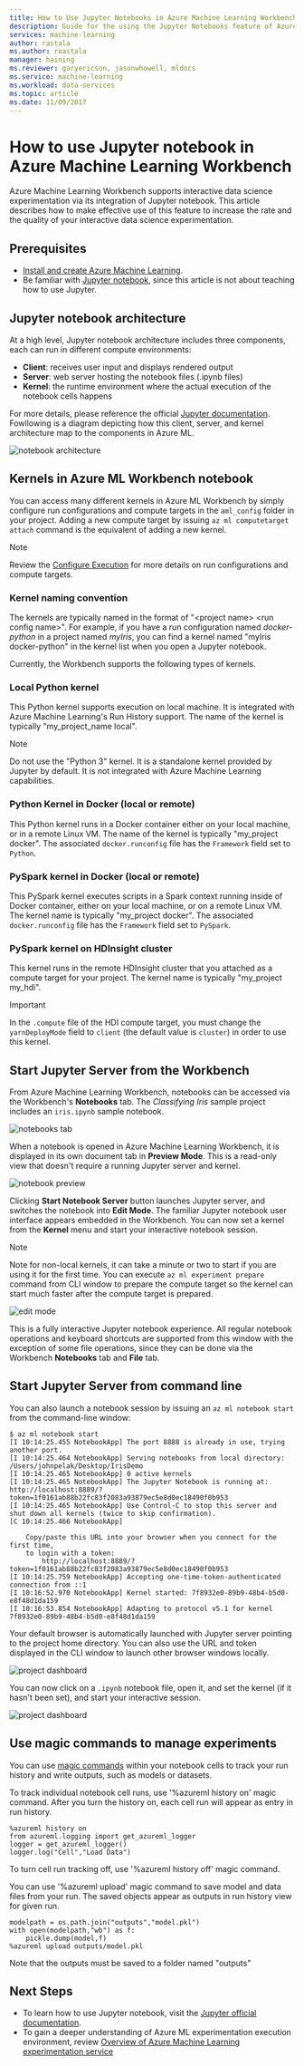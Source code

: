 ```yaml
---
title: How to Use Jupyter Notebooks in Azure Machine Learning Workbench | Microsoft Docs
description: Guide for the using the Jupyter Notebooks feature of Azure Machine Learning Workbench
services: machine-learning
author: rastala
ms.author: roastala
manager: haining
ms.reviewer: garyericson, jasonwhowell, mldocs
ms.service: machine-learning
ms.workload: data-services
ms.topic: article
ms.date: 11/09/2017
---
```

# How to use Jupyter notebook in Azure Machine Learning Workbench

Azure Machine Learning Workbench supports interactive data science experimentation via its integration of Jupyter notebook. This article describes how to make effective use of this feature to increase the rate and the quality of your interactive data science experimentation.

## Prerequisites
- [Install and create Azure Machine Learning](/machine-learning/preview/quickstart-installation.md).
- Be familiar with [Jupyter notebook](http://jupyter.org/), since this article is not about teaching how to use Jupyter.

## Jupyter notebook architecture
At a high level, Jupyter notebook architecture includes three components, each can run in different compute environments:

- **Client**: receives user input and displays rendered output
- **Server**: web server hosting the notebook files (.ipynb files)
- **Kernel**: the runtime environment where the actual execution of the notebook cells happens

For more details, please reference the official [Jupyter documentation](http://jupyter.readthedocs.io/en/latest/architecture/how_jupyter_ipython_work.html). Fowllowing is a diagram depicting how this client, server, and kernel architecture map to the components in Azure ML.

![notebook architecture](media/how-to-use-jupyter-notebooks/how-to-use-jupyter-notebooks-architecture.png)

## Kernels in Azure ML Workbench notebook
You can access many different kernels in Azure ML Workbench by simply configure run configurations and compute targets in the `aml_config` folder in your project. Adding a new compute target by issuing `az ml computetarget attach` command is the equivalent of adding a new kernel.

>[!NOTE]
>Review the [Configure Execution](experimentation-service-configuration.md) for more details on run configurations and compute targets.

### Kernel naming convention
The kernels are typically named in the format of "\<project name> \<run config name>". For example, if you have a run configuration named _docker-python_ in a project named _myIris_, you can find a kernel named "myIris docker-python" in the kernel list when you open a Jupyter notebook.

Currently, the Workbench supports the following types of kernels.

### Local Python kernel
This Python kernel supports execution on local machine. It is integrated with Azure Machine Learning's Run History support. The name of the kernel is typically "my_project_name local".

>[!NOTE]
>Do not use the "Python 3" kernel. It is a standalone kernel provided by Jupyter by default. It is not integrated with Azure Machine Learning capabilities.

### Python Kernel in Docker (local or remote)
This Python kernel runs in a Docker container either on your local machine, or in a remote Linux VM. The name of the kernel is typically "my_project docker". The associated `docker.runconfig` file has the `Framework` field set to `Python`.

### PySpark kernel in Docker (local or remote)
This PySpark kernel executes scripts in a Spark context running inside of Docker container, either on your local machine, or on a remote Linux VM. The kernel name is typically "my_project docker". The associated `docker.runconfig` file has the `Framework` field set to `PySpark`.

### PySpark kernel on HDInsight cluster
This kernel runs in the remote HDInsight cluster that you attached as a compute target for your project. The kernel name is typically "my_project my_hdi". 

>[!IMPORTANT]
>In the `.compute` file of the HDI compute target, you must change the `yarnDeployMode` field to `client` (the default value is `cluster`) in order to use this kernel. 

## Start Jupyter Server from the Workbench
From Azure Machine Learning Workbench, notebooks can be accessed via the Workbench's  **Notebooks** tab. The _Classifying Iris_ sample project includes an `iris.ipynb` sample notebook.

![notebooks tab](media/how-to-use-jupyter-notebooks/how-to-use-jupyter-notebooks-01.png)

When a notebook is opened in Azure Machine Learning Workbench, it is displayed in its own document tab in **Preview Mode**. This is a read-only view that doesn't require a running Jupyter server and kernel.

![notebook preview](media/how-to-use-jupyter-notebooks/how-to-use-jupyter-notebooks-02.png)

Clicking **Start Notebook Server** button launches Jupyter server, and switches the notebook into **Edit Mode**. The familiar Jupyter notebook user interface appears embedded in the Workbench. You can now set a kernel from the **Kernel**  menu and start your interactive notebook session. 

>[!NOTE]
>Note for non-local kernels, it can take a minute or two to start if you are using it for the first time. You can execute `az ml experiment prepare` command from CLI window to prepare the compute target so the kernel can start much faster after the compute target is prepared.

![edit mode](media/how-to-use-jupyter-notebooks/how-to-use-jupyter-notebooks-04.png)

This is a fully interactive Jupyter notebook experience. All regular notebook operations and keyboard shortcuts are supported from this window with the exception of some file operations, since they can be done via the Workbench **Notebooks** tab and **File** tab.

## Start Jupyter Server from command line
You can also launch a notebook session by issuing an `az ml notebook start` from the command-line window:
```
$ az ml notebook start
[I 10:14:25.455 NotebookApp] The port 8888 is already in use, trying another port.
[I 10:14:25.464 NotebookApp] Serving notebooks from local directory: /Users/johnpelak/Desktop/IrisDemo
[I 10:14:25.465 NotebookApp] 0 active kernels 
[I 10:14:25.465 NotebookApp] The Jupyter Notebook is running at: http://localhost:8889/?token=1f0161ab88b22fc83f2083a93879ec5e8d0ec18490f0b953
[I 10:14:25.465 NotebookApp] Use Control-C to stop this server and shut down all kernels (twice to skip confirmation).
[C 10:14:25.466 NotebookApp] 
    
    Copy/paste this URL into your browser when you connect for the first time,
    to login with a token:
        http://localhost:8889/?token=1f0161ab88b22fc83f2083a93879ec5e8d0ec18490f0b953
[I 10:14:25.759 NotebookApp] Accepting one-time-token-authenticated connection from ::1
[I 10:16:52.970 NotebookApp] Kernel started: 7f8932e0-89b9-48b4-b5d0-e8f48d1da159
[I 10:16:53.854 NotebookApp] Adapting to protocol v5.1 for kernel 7f8932e0-89b9-48b4-b5d0-e8f48d1da159
```
Your default browser is automatically launched with Jupyter server pointing to the project home directory. You can also use the URL and token displayed in the CLI window to launch other browser windows locally. 

![project dashboard](media/how-to-use-jupyter-notebooks/how-to-use-jupyter-notebooks-07.png)

You can now click on a `.ipynb` notebook file, open it, and set the kernel (if it hasn't been set), and start your interactive session.

![project dashboard](media/how-to-use-jupyter-notebooks/how-to-use-jupyter-notebooks-08.png)

## Use magic commands to manage experiments

You can use [magic commands](http://ipython.readthedocs.io/en/stable/interactive/magics.html) within your notebook cells to track your run history and write outputs, such as models or datasets.

To track individual notebook cell runs, use '%azureml history on' magic command. After you turn the history on, each cell run will appear as entry in run history.

```
%azureml history on
from azureml.logging import get_azureml_logger
logger = get_azureml_logger()
logger.log("Cell","Load Data")
```

To turn cell run tracking off, use '%azureml history off' magic command.

You can use '%azureml upload' magic command to save model and data files from your run. The saved objects appear as outputs in run history view for given run.

```
modelpath = os.path.join("outputs","model.pkl")
with open(modelpath,"wb") as f:
    pickle.dump(model,f)
%azureml upload outputs/model.pkl
```

Note that the outputs must be saved to a folder named "outputs"

## Next Steps
- To learn how to use Jupyter notebook, visit the [Jupyter official documentation](http://jupyter-notebook.readthedocs.io/en/latest/).    
- To gain a deeper understanding of Azure ML experimentation execution environment, review [Overview of Azure Machine Learning experimentation service](experimentation-service-configuration.md)

